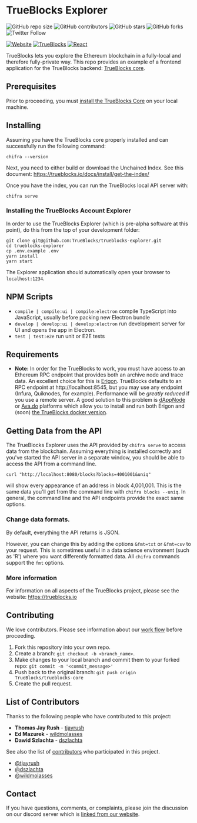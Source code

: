 # TrueBlocks Explorer

![GitHub repo size](https://img.shields.io/github/repo-size/TrueBlocks/trueblocks-explorer)
![GitHub contributors](https://img.shields.io/github/contributors/TrueBlocks/trueblocks-explorer)
![GitHub stars](https://img.shields.io/github/stars/TrueBlocks/trueblocks-explorer?style%3Dsocial)
![GitHub forks](https://img.shields.io/github/forks/TrueBlocks/trueblocks-explorer?style=social)
![Twitter Follow](https://img.shields.io/twitter/follow/trueblocks?style=social)

[![Website](https://img.shields.io/badge/Website-quickblocks.io-brightgreen.svg)](https://quickblocks.io/)
[![TrueBlocks](https://img.shields.io/badge/Trueblocks-explorer-blue.svg)](https://github.com/TrueBlocks/trueblocks-explorer)
[![React](https://img.shields.io/badge/React-node.js-purple.svg)](https://reactjs.org/)


TrueBlocks lets you explore the Ethereum blockchain in a fully-local and therefore fully-private way. This repo provides an example of a frontend application for the TrueBlocks backend: [TrueBlocks core](https://github.com/TrueBlocks/trueblocks-core).

## Prerequisites

Prior to proceeding, you must [install the TrueBlocks Core](http://github.com/TrueBlocks/trueblocks-core) on your local machine.

## Installing

Assuming you have the TrueBlocks core properly installed and can successfully run the following command:

```shell
chifra --version
```

Next, you need to either build or download the Unchained Index. See this document: https://trueblocks.io/docs/install/get-the-index/

Once you have the index, you can run the TrueBlocks local API server with:

```shell
chifra serve
```

### Installing the TrueBlocks Account Explorer

In order to use the TrueBlocks Explorer (which is pre-alpha software at this point), do this from the top of your development folder:

```shell
git clone git@github.com:TrueBlocks/trueblocks-explorer.git
cd trueblocks-explorer
cp .env.example .env
yarn install
yarn start
```

The Explorer application should automatically open your browser to `localhost:1234`.

## NPM Scripts

- `compile | compile:ui | compile:electron` compile TypeScript into JavaScript, usually before packing new Electron bundle
- `develop | develop:ui | develop:electron` run development server for UI and opens the app in Electron.
- `test | test:e2e` run unit or E2E tests

## Requirements

- **Note:** In order for the TrueBlocks to work, you must have access to an Ethereum RPC endpoint that provides both an archive node and trace data. An excellent choice for this is [Erigon](https://github.com/ledgerwatch/erigon). TrueBlocks defaults to an RPC endpoint at http://localhost:8545, but you may use any endpoint (Infura, Quiknodes, for example). Performance will be _greatly reduced_ if you use a remote server. A good solution to this problem is [dAppNode](https://dappnode.io/) or [Ava.do](https://ava.do/) platforms which allow you to install and run both Erigon and (soon) [the TrueBlocks docker version](http://github.com/TrueBlocks/trueblocks-docker).

## Getting Data from the API

The TrueBlocks Explorer uses the API provided by `chifra serve` to access data from the blockchain. Assuming everything is installed correctly and you've started the API server in a separate window, you should be able to access the API from a command line.

```shell
curl "http://localhost:8080/blocks?blocks=4001001&uniq"
```

will show every appearance of an address in block 4,001,001. This is the same data you'll get from the command line with `chifra blocks --uniq`. In general, the command line and the API endpoints provide the exact same options.

### Change data formats.

By default, everything the API returns is JSON.

However, you can change this by adding the options `&fmt=txt` or `&fmt=csv` to your request. This is sometimes useful in a data science environment (such as 'R') where you want differently formatted data. All `chifra` commands support the `fmt` options.

### More information

For information on all aspects of the TrueBlocks project, please see the website: https://trueblocks.io

## Contributing

We love contributors. Please see information about our [work flow](https://github.com/TrueBlocks/trueblocks-core/blob/develop/docs/BRANCHING.md) before proceeding.

1. Fork this repository into your own repo.
2. Create a branch: `git checkout -b <branch_name>`.
3. Make changes to your local branch and commit them to your forked repo: `git commit -m '<commit_message>'`
4. Push back to the original branch: `git push origin TrueBlocks/trueblocks-core`
5. Create the pull request.

## List of Contributors

Thanks to the following people who have contributed to this project:

- **Thomas Jay Rush** - [tjayrush](https://github.com/tjayrush)
- **Ed Mazurek** - [wildmolasses](https://github.com/wildmolasses)
- **Dawid Szlachta** - [dszlachta](https://github.com/dszlachta)

See also the list of [contributors](https://github.com/TrueBlocks/trueblocks-explorer/contributors) who participated in this project.

* [@tjayrush](https://github.com/tjayrush)
* [@dszlachta](https://github.com/dszlachta)
* [@wildmolasses](https://github.com/wildmolasses)

## Contact

If you have questions, comments, or complaints, please join the discussion on our discord server which is [linked from our website](https://trueblocks.io).
